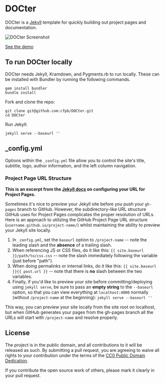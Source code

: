 # DOCter

DOCter is a [Jekyll](http://jekyllrb.com/) template for quickly building out project pages and documentation.

![DOCter Screenshot](https://github.com/ascott1/DOCter/blob/gh-pages/assets/img/screenshot.png?raw=true)

[See the demo](http://cfpb.github.io/DOCter/)

## To run DOCter locally

DOCter needs Jekyll, Kramdown, and Pygments.rb to run locally. These can be installed with Bundler by running the following commands.

```
gem install bundler
bundle install
```

Fork and clone the repo:

```
git clone git@github.com:cfpb/DOCter.git
cd DOCter
```
Run Jekyll:

```
jekyll serve --baseurl ''
```


## _config.yml

Options within the `_config.yml` file allow you to control the site's title, subtitle, logo, author information, and the left column navigation.


### Project Page URL Structure

**This is an excerpt from the [Jekyll docs](http://jekyllrb.com/docs/github-pages/) on configuring your URL for Project Pages.**

Sometimes it's nice to preview your Jekyll site before you push your `gh-pages` branch to GitHub. However, the subdirectory-like URL structure GitHub uses for Project Pages complicates the proper resolution of URLs. Here is an approach to utilizing the GitHub Project Page URL structure (`username.github.io/project-name/`) whilst maintaining the ability to preview your Jekyll site locally.

1. In `_config.yml`, set the `baseurl` option to `/project-name` -- note the leading slash and the **absence** of a trailing slash.
2. When referencing JS or CSS files, do it like this: `{{ site.baseurl }}/path/to/css.css` -- note the slash immediately following the variable (just before "path").
3. When doing permalinks or internal links, do it like this: `{{ site.baseurl }}{{ post.url }}` -- note that there is **no** slash between the two variables.
4. Finally, if you'd like to preview your site before committing/deploying using `jekyll serve`, be sure to pass an **empty string** to the `--baseurl` option, so that you can view everything at `localhost:4000` normally (without `/project-name` at the beginning): `jekyll serve --baseurl ''`

This way, you can preview your site locally from the site root on localhost, but when GitHub generates your pages from the gh-pages branch all the URLs will start with `/project-name` and resolve properly.

## License

The project is in the public domain, and all contributions to it will be released as such. By submitting a pull request, you are agreeing to waive all rights to your contribution under the terms of the [CC0 Public Domain Dedication](http://creativecommons.org/publicdomain/zero/1.0/).

If you contribute the open source work of others, please mark it clearly in your pull request.
